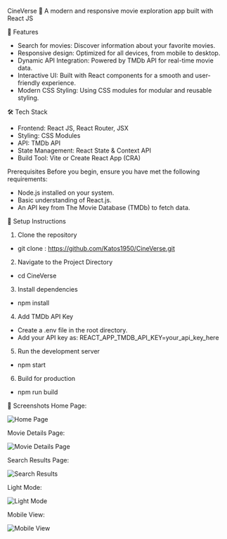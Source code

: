 CineVerse 🎥
A modern and responsive movie exploration app built with React JS

🚀 Features
- Search for movies: Discover information about your favorite movies.
- Responsive design: Optimized for all devices, from mobile to desktop.
- Dynamic API Integration: Powered by TMDb API for real-time movie data.
- Interactive UI: Built with React components for a smooth and user-friendly experience.
- Modern CSS Styling: Using CSS modules for modular and reusable styling.

🛠️ Tech Stack
- Frontend: React JS, React Router, JSX
- Styling: CSS Modules
- API: TMDb API
- State Management: React State & Context API
- Build Tool: Vite or Create React App (CRA)

Prerequisites
Before you begin, ensure you have met the following requirements:
- Node.js installed on your system.
- Basic understanding of React.js.
- An API key from The Movie Database (TMDb) to fetch data.


🔧 Setup Instructions
1. Clone the repository
- git clone : https://github.com/Katos1950/CineVerse.git

2. Navigate to the Project Directory
- cd CineVerse

3. Install dependencies
- npm install

4. Add TMDb API Key
- Create a .env file in the root directory.
- Add your API key as:
    REACT_APP_TMDB_API_KEY=your_api_key_here

5. Run the development server
- npm start

6. Build for production
- npm run build


📸 Screenshots
Home Page:

![Home Page](https://github.com/user-attachments/assets/e6249025-5507-4ce8-a1af-303e759ed80c)

Movie Details Page:

![Movie Details Page](https://github.com/user-attachments/assets/e70984c2-ee60-4cb4-8471-3c09b2fd4b32)

Search Results Page:

![Search Results](https://github.com/user-attachments/assets/cdc3f900-0761-4f9d-82a7-a10ea5392b29)

Light Mode:

![Light Mode](https://github.com/user-attachments/assets/67dcee14-25d1-4bd5-a09e-328a3036d16c)

Mobile View:

![Mobile View](https://github.com/user-attachments/assets/b3239c80-b201-4cef-a79c-a924581474a8)

